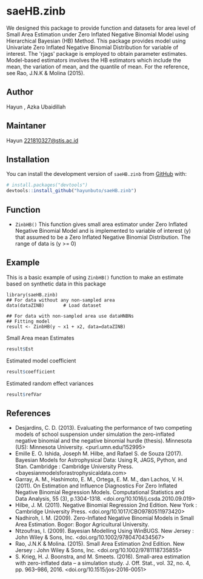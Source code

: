 
# saeHB.zinb

<!-- badges: start -->
<!-- badges: end -->

We designed this package to provide function and datasets for area level of Small Area Estimation under Zero Inflated Negative Binomial Model using Hierarchical Bayesian (HB) Method. This package provides model using Univariate Zero Inflated Negative Binomial Distribution for variable of interest. The 'rjags' package is employed to obtain parameter estimates. Model-based estimators involves the HB estimators which include the mean, the variation of mean, and the quantile of mean. For the reference, see Rao, J.N.K & Molina (2015).

## Author
Hayun , Azka Ubaidillah

## Maintaner
Hayun <221810327@stis.ac.id>

## Installation

You can install the development version of `saeHB.zinb` from [GitHub](https://github.com/) with:

``` r
# install.packages("devtools")
devtools::install_github("hayunbuto/saeHB.zinb")
```

## Function

* `ZinbHB()` This function gives small area estimator under Zero Inflated Negative Binomial Model and is implemented to variable of interest (y) that assumed to be a Zero Inflated Negative Binomial Distribution. The range of data is (y >= 0)


## Example

This is a basic example of using `ZinbHB()` function to make an estimate based on synthetic data in this package

```{r example}
library(saeHB.zinb)
## For data without any non-sampled area
data(dataZINB)       # Load dataset

## For data with non-sampled area use dataHNBNs
## Fitting model
result <- ZinbHB(y ~ x1 + x2, data=dataZINB)
```

Small Area mean Estimates

```r
result$Est
```

Estimated model coefficient

```r
result$coefficient
```

Estimated random effect variances

```r
result$refVar
```


## References
* Desjardins, C. D. (2013). Evaluating the performance of two competing models of school suspension under simulation the zero-inflated negative binomial and the negative binomial hurdle (thesis). Minnesota (US): Minnesota University. <purl.umn.edu/152995>
* Emille E. O. Ishida, Joseph M. Hilbe, and Rafael S. de Souza (2017). Bayesian Models for Astrophysical Data: Using R, JAGS, Python, and Stan. Cambridge : Cambridge University Press. <bayesianmodelsforastrophysicaldata.com>
* Garray, A. M., Hashimoto, E. M., Ortega, E. M. M., dan Lachos, V. H. (2011). On Estimation and Influence Diagnostics For Zero Inflated Negative Binomial Regression Models. Computational Statistics and Data Analysis, 55 (3), p.1304-1318. <doi.org/10.1016/j.csda.2010.09.019>
* Hilbe, J. M. (2011). Negative Binomial Regression 2nd Edition. New York : Cambridge University Press. <doi.org/10.1017/CBO9780511973420>
* Nadhiroh, I. M. (2009). Zero-Inflated Negative Binomial Models in Small Area Estimation. Bogor: Bogor Agricultural University.
* Ntzoufras, I. (2009). Bayesian Modelling Using WinBUGS. New Jersey :  John Wiley & Sons, Inc. <doi.org/10.1002/9780470434567>
* Rao, J.N.K & Molina. (2015). Small Area Estimation 2nd Edition. New Jersey : John Wiley & Sons, Inc. <doi.org/10.1002/9781118735855>
* S. Krieg, H. J. Boonstra, and M. Smeets. (2016). Small-area estimation with zero-inflated data – a simulation study. J. Off. Stat., vol. 32, no. 4, pp. 963–986, 2016. <doi.org/10.1515/jos-2016-0051>

